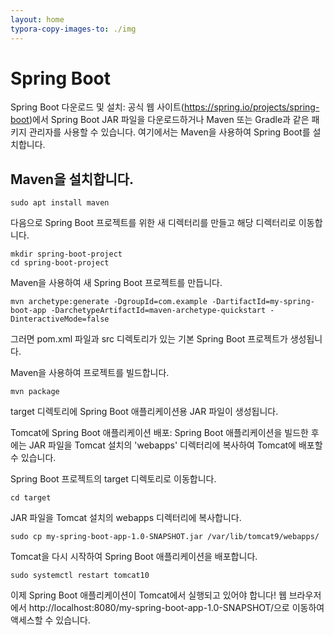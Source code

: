 ```yaml
---
layout: home
typora-copy-images-to: ./img
---
```


# Spring Boot
Spring Boot 다운로드 및 설치: 공식 웹 사이트(https://spring.io/projects/spring-boot)에서 Spring Boot JAR 파일을 다운로드하거나 Maven 또는 Gradle과 같은 패키지 관리자를 사용할 수 있습니다. 여기에서는 Maven을 사용하여 Spring Boot를 설치합니다.


## Maven을 설치합니다.

```
sudo apt install maven
```

다음으로 Spring Boot 프로젝트를 위한 새 디렉터리를 만들고 해당 디렉터리로 이동합니다.

```
mkdir spring-boot-project
cd spring-boot-project
```

Maven을 사용하여 새 Spring Boot 프로젝트를 만듭니다.

```
mvn archetype:generate -DgroupId=com.example -DartifactId=my-spring-boot-app -DarchetypeArtifactId=maven-archetype-quickstart -DinteractiveMode=false
```

그러면 pom.xml 파일과 src 디렉토리가 있는 기본 Spring Boot 프로젝트가 생성됩니다.

Maven을 사용하여 프로젝트를 빌드합니다.

```
mvn package
```

target 디렉토리에 Spring Boot 애플리케이션용 JAR 파일이 생성됩니다.

Tomcat에 Spring Boot 애플리케이션 배포: Spring Boot 애플리케이션을 빌드한 후에는 JAR 파일을 Tomcat 설치의 'webapps' 디렉터리에 복사하여 Tomcat에 배포할 수 있습니다.

Spring Boot 프로젝트의 target 디렉토리로 이동합니다.

```
cd target
```

JAR 파일을 Tomcat 설치의 webapps 디렉터리에 복사합니다.

```
sudo cp my-spring-boot-app-1.0-SNAPSHOT.jar /var/lib/tomcat9/webapps/
```

Tomcat을 다시 시작하여 Spring Boot 애플리케이션을 배포합니다.

```
sudo systemctl restart tomcat10
```

이제 Spring Boot 애플리케이션이 Tomcat에서 실행되고 있어야 합니다! 웹 브라우저에서 http://localhost:8080/my-spring-boot-app-1.0-SNAPSHOT/으로 이동하여 액세스할 수 있습니다.